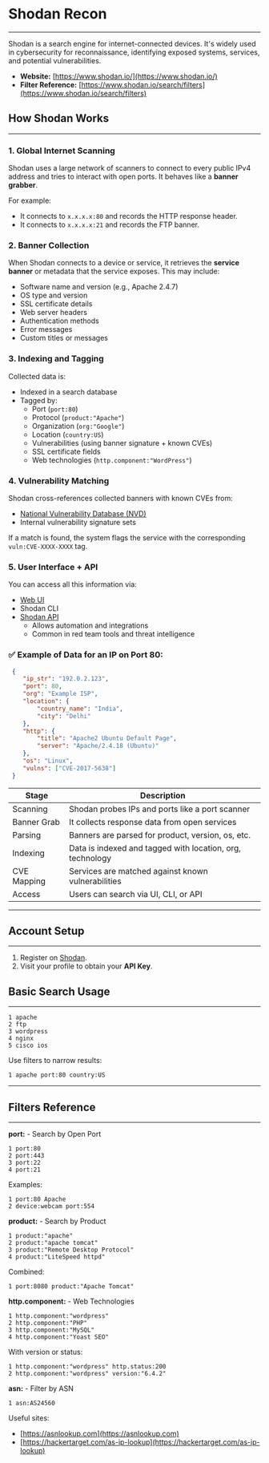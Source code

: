 # Shodan Recon
***
Shodan is a search engine for internet-connected devices. It's widely used in cybersecurity for reconnaissance, identifying exposed systems, services, and potential vulnerabilities.

*   **Website:** [https://www.shodan.io/](https://www.shodan.io/)
*   **Filter Reference:** [https://www.shodan.io/search/filters](https://www.shodan.io/search/filters)

## How Shodan Works
***
### 1. Global Internet Scanning
Shodan uses a large network of scanners to connect to every public IPv4 address and tries to interact with open ports. It behaves like a **banner grabber**.

For example:
*   It connects to `x.x.x.x:80` and records the HTTP response header.
*   It connects to `x.x.x.x:21` and records the FTP banner.

### 2. Banner Collection
When Shodan connects to a device or service, it retrieves the **service banner** or metadata that the service exposes. This may include:

*   Software name and version (e.g., Apache 2.4.7)
*   OS type and version
*   SSL certificate details
*   Web server headers
*   Authentication methods
*   Error messages
*   Custom titles or messages

### 3. Indexing and Tagging
Collected data is:
*   Indexed in a search database
*   Tagged by:
    *   Port (`port:80`)
    *   Protocol (`product:"Apache"`)
    *   Organization (`org:"Google"`)
    *   Location (`country:US`)
    *   Vulnerabilities (using banner signature + known CVEs)
    *   SSL certificate fields
    *   Web technologies (`http.component:"WordPress"`)

### 4. Vulnerability Matching
Shodan cross-references collected banners with known CVEs from:

*   [National Vulnerability Database (NVD)](https://nvd.nist.gov/)
*   Internal vulnerability signature sets

If a match is found, the system flags the service with the corresponding `vuln:CVE-XXXX-XXXX` tag.

### 5. User Interface + API
You can access all this information via:

*   [Web UI](https://www.shodan.io/)
*   Shodan CLI
*   [Shodan API](https://developer.shodan.io/)
    *   Allows automation and integrations
    *   Common in red team tools and threat intelligence

### ✅ Example of Data for an IP on Port 80:

```json
 {
    "ip_str": "192.0.2.123",
    "port": 80,
    "org": "Example ISP",
    "location": {
        "country_name": "India",
        "city": "Delhi"
    },
    "http": {
        "title": "Apache2 Ubuntu Default Page",
        "server": "Apache/2.4.18 (Ubuntu)"
    },
    "os": "Linux",
    "vulns": ["CVE-2017-5638"]
 }
```

| Stage       | Description                                               |
| ----------- | --------------------------------------------------------- |
| Scanning    | Shodan probes IPs and ports like a port scanner           |
| Banner Grab | It collects response data from open services              |
| Parsing     | Banners are parsed for product, version, os, etc.         |
| Indexing    | Data is indexed and tagged with location, org, technology |
| CVE Mapping | Services are matched against known vulnerabilities        |
| Access      | Users can search via UI, CLI, or API                      |

------
## Account Setup
***
1.  Register on [Shodan](https://www.shodan.io/).
2.  Visit your profile to obtain your **API Key**.

## Basic Search Usage
***
```
1 apache
2 ftp
3 wordpress
4 nginx
5 cisco ios
```
Use filters to narrow results:
```
1 apache port:80 country:US
```

----
##  Filters Reference
***
**port:** - Search by Open Port
```
1 port:80
2 port:443
3 port:22
4 port:21
```
Examples:
```
1 port:80 Apache
2 device:webcam port:554
```
**product:** - Search by Product
```
1 product:"apache"
2 product:"apache tomcat"
3 product:"Remote Desktop Protocol"
4 product:"LiteSpeed httpd"
```
Combined:
```
1 port:8080 product:"Apache Tomcat"
```
**http.component:** - Web Technologies
```
1 http.component:"wordpress"
2 http.component:"PHP"
3 http.component:"MySQL"
4 http.component:"Yoast SEO"
```
With version or status:
```
1 http.component:"wordpress" http.status:200
2 http.component:"wordpress" version:"6.4.2"
```
**asn:** - Filter by ASN
```
1 asn:AS24560
```
Useful sites:
*   [https://asnlookup.com](https://asnlookup.com)
*   [https://hackertarget.com/as-ip-lookup](https://hackertarget.com/as-ip-lookup)

	